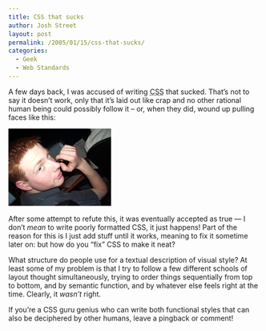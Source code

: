 ```yaml
---
title: CSS that sucks
author: Josh Street
layout: post
permalink: /2005/01/15/css-that-sucks/
categories:
  - Geek
  - Web Standards
---
```

A few days back, I was accused of writing <acronym title="Cascading Style Sheets">CSS</acronym> that sucked. That&#8217;s not to say it doesn&#8217;t work, only that it&#8217;s laid out like crap and no other rational human being could possibly follow it &#8211; or, when they did, wound up pulling faces like this:

![Steve pulling a face at me.][1]

After some attempt to refute this, it was eventually accepted as true &#8212; I don&#8217;t *mean* to write poorly formatted CSS, it just happens! Part of the reason for this is I just add stuff until it works, meaning to fix it sometime later on: but how do you &#8220;fix&#8221; CSS to make it neat?

What structure do people use for a textual description of visual style? At least some of my problem is that I try to follow a few different schools of layout thought simultaneously, trying to order things sequentially from top to bottom, and by semantic function, and by whatever else feels right at the time. Clearly, it *wasn&#8217;t* right.

If you&#8217;re a CSS guru genius who can write both functional styles that can also be deciphered by other humans, leave a pingback or comment!

 [1]: /blog/wp-content/2005/01/steveface.jpg